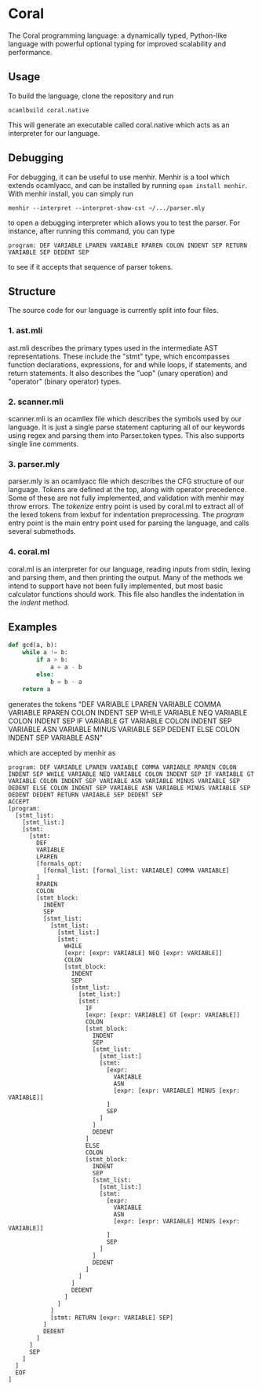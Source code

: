 # Coral
The Coral programming language: a dynamically typed, Python-like language with powerful optional typing for improved scalability and performance.

## Usage

To build the language, clone the repository and run 

```ocamlbuild coral.native```

This will generate an executable called coral.native which acts as an interpreter for our language. 

## Debugging

For debugging, it can be useful to use menhir. Menhir is a tool which extends ocamlyacc, and can be installed by running ```opam install menhir```. With menhir install, you can simply run 

```menhir --interpret --interpret-show-cst ~/.../parser.mly```

to open a debugging interpreter which allows you to test the parser. For instance, after running this command, you can type

```menhir
program: DEF VARIABLE LPAREN VARIABLE RPAREN COLON INDENT SEP RETURN VARIABLE SEP DEDENT SEP
```

to see if it accepts that sequence of parser tokens.

## Structure

The source code for our language is currently split into four files. 

### 1. ast.mli

ast.mli describes the primary types used in the intermediate AST representations. These include the "stmt" type, which encompasses function declarations, expressions, for and while loops, if statements, and return statements. It also describes the "uop" (unary operation) and "operator" (binary operator) types.

### 2. scanner.mli

scanner.mli is an ocamllex file which describes the symbols used by our language. It is just a single parse statement capturing all of our keywords using regex and parsing them into Parser.token types. This also supports single line comments.

### 3. parser.mly

parser.mly is an ocamlyacc file which describes the CFG structure of our language. Tokens are defined at the top, along with operator precedence. Some of these are not fully implemented, and validation with menhir may throw errors. The _tokenize_ entry point is used by coral.ml to extract all of the lexed tokens from lexbuf for indentation preprocessing. The _program_ entry point is the main entry point used for parsing the language, and calls several submethods.

### 4. coral.ml

coral.ml is an interpreter for our language, reading inputs from stdin, lexing and parsing them, and then printing the output. Many of the methods we intend to support have not been fully implemented, but most basic calculator functions should work. This file also handles the indentation in the _indent_ method.


## Examples

```python
def gcd(a, b):
	while a != b:
		if a > b:
			a = a - b
		else:
			b = b - a
	return a
```

generates the tokens "DEF VARIABLE LPAREN VARIABLE COMMA VARIABLE RPAREN COLON INDENT SEP WHILE VARIABLE NEQ VARIABLE COLON INDENT SEP IF VARIABLE GT VARIABLE COLON INDENT SEP VARIABLE ASN VARIABLE MINUS VARIABLE SEP DEDENT ELSE COLON INDENT SEP VARIABLE ASN"

which are accepted by menhir as

```menhir
program: DEF VARIABLE LPAREN VARIABLE COMMA VARIABLE RPAREN COLON INDENT SEP WHILE VARIABLE NEQ VARIABLE COLON INDENT SEP IF VARIABLE GT VARIABLE COLON INDENT SEP VARIABLE ASN VARIABLE MINUS VARIABLE SEP DEDENT ELSE COLON INDENT SEP VARIABLE ASN VARIABLE MINUS VARIABLE SEP DEDENT DEDENT RETURN VARIABLE SEP DEDENT SEP
ACCEPT
[program:
  [stmt_list:
    [stmt_list:]
    [stmt:
      [stmt:
        DEF
        VARIABLE
        LPAREN
        [formals_opt:
          [formal_list: [formal_list: VARIABLE] COMMA VARIABLE]
        ]
        RPAREN
        COLON
        [stmt_block:
          INDENT
          SEP
          [stmt_list:
            [stmt_list:
              [stmt_list:]
              [stmt:
                WHILE
                [expr: [expr: VARIABLE] NEQ [expr: VARIABLE]]
                COLON
                [stmt_block:
                  INDENT
                  SEP
                  [stmt_list:
                    [stmt_list:]
                    [stmt:
                      IF
                      [expr: [expr: VARIABLE] GT [expr: VARIABLE]]
                      COLON
                      [stmt_block:
                        INDENT
                        SEP
                        [stmt_list:
                          [stmt_list:]
                          [stmt:
                            [expr:
                              VARIABLE
                              ASN
                              [expr: [expr: VARIABLE] MINUS [expr: VARIABLE]]
                            ]
                            SEP
                          ]
                        ]
                        DEDENT
                      ]
                      ELSE
                      COLON
                      [stmt_block:
                        INDENT
                        SEP
                        [stmt_list:
                          [stmt_list:]
                          [stmt:
                            [expr:
                              VARIABLE
                              ASN
                              [expr: [expr: VARIABLE] MINUS [expr: VARIABLE]]
                            ]
                            SEP
                          ]
                        ]
                        DEDENT
                      ]
                    ]
                  ]
                  DEDENT
                ]
              ]
            ]
            [stmt: RETURN [expr: VARIABLE] SEP]
          ]
          DEDENT
        ]
      ]
      SEP
    ]
  ]
  EOF
]
```
